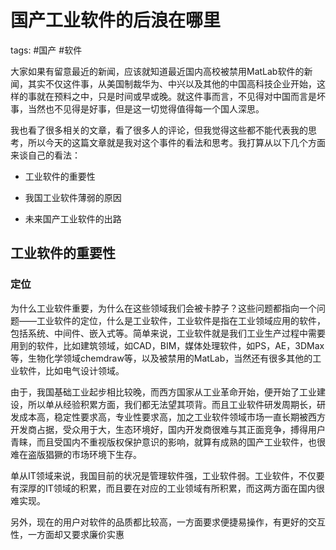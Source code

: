 # 国产工业软件的后浪在哪里

tags: #国产 #软件

大家如果有留意最近的新闻，应该就知道最近国内高校被禁用MatLab软件的新闻，其实不仅这件事，从美国制裁华为、中兴以及其他的中国高科技企业开始，这样的事就在预料之中，只是时间或早或晚。就这件事而言，不见得对中国而言是坏事，当然也不见得是好事，但是这一切觉得值得每一个国人深思。

我也看了很多相关的文章，看了很多人的评论，但我觉得这些都不能代表我的思考，所以今天的这篇文章就是我对这个事件的看法和思考。我打算从以下几个方面来谈自己的看法：

- 工业软件的重要性

- 我国工业软件薄弱的原因
- 未来国产工业软件的出路

## 工业软件的重要性

### 定位

为什么工业软件重要，为什么在这些领域我们会被卡脖子？这些问题都指向一个问题——工业软件的定位，什么是工业软件，工业软件是指在工业领域应用的软件，包括系统、中间件、嵌入式等。简单来说，工业软件就是我们工业生产过程中需要用到的软件，比如建筑领域，如CAD，BIM，媒体处理软件，如PS，AE，3DMax等，生物化学领域chemdraw等，以及被禁用的MatLab，当然还有很多其他的工业软件，比如电气设计领域。



由于，我国基础工业起步相比较晚，而西方国家从工业革命开始，便开始了工业建设，所以单从经验积累方面，我们都无法望其项背。而且工业软件研发周期长，研发成本高，稳定性要求高，专业性要求高，加之工业软件领域市场一直长期被西方开发商占据，受众用于大，生态环境好，国内开发商很难与其正面竞争，搏得用户青睐，而且受国内不重视版权保护意识的影响，就算有成熟的国产工业软件，也很难在盗版猖獗的市场环境下生存。

单从IT领域来说，我国目前的状况是管理软件强，工业软件弱。工业软件，不仅要有深厚的IT领域的积累，而且要在对应的工业领域有所积累，而这两方面在国内很难实现。

另外，现在的用户对软件的品质都比较高，一方面要求便捷易操作，有更好的交互性，一方面却又要求廉价实惠